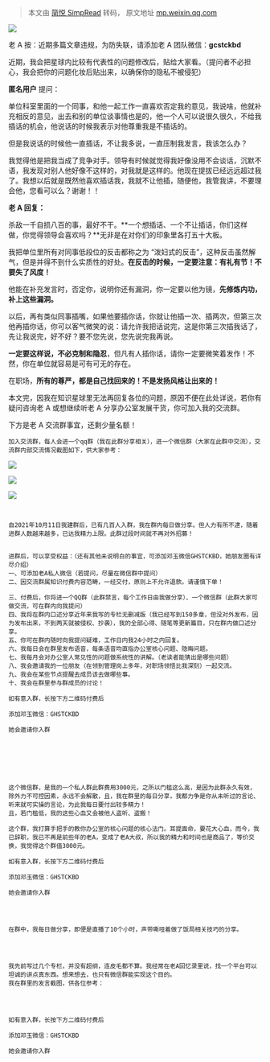 > 本文由 [简悦 SimpRead](http://ksria.com/simpread/) 转码， 原文地址 [mp.weixin.qq.com](https://mp.weixin.qq.com/s/YheTNOQAuO6OzVwT4j4CLw)

![](https://mmbiz.qpic.cn/mmbiz_jpg/iczFAnbnPrw0nIlbEs28XHibFCFgibRMzt71wM3Y6MF7N69eiaPv5st8xwNreruNF3gIibkDBTZiaicYFTP9eTuwJDvkg/640?wx_fmt=jpeg)

老 A 按：近期多篇文章违规，为防失联，请添加老 A 团队微信：**gcstckbd**

近期，我会把星球内比较有代表性的问题修改后，贴给大家看。（提问者不必担心，我会把你的问题化妆后贴出来，以确保你的隐私不被侵犯）

**匿名用户** 提问：

单位科室里面的一个同事，和他一起工作一直喜欢否定我的意见，我说啥，他就补充相反的意见，出去和别的单位谈事情也是的，他一个人可以说很久很久，不给我插话的机会，他说话的时候我表示对他尊重我是不插话的。

但是我说话的时候他一直插话，不让我多说，一直压制我发言，我该怎么办？

我觉得他是把我当成了竞争对手。领导有时候就觉得我好像没用不会谈话，沉默不语，我发现对别人他好像不这样的，对我就是这样的。他现在提拔已经远远超过我了。我想以后就是既然他喜欢插话我，我就不让他插，随便他，我管我讲，不要理会他，您看可以么？谢谢！！

**老 A 回复：**

杀敌一千自损八百的事，最好不干。**一个想插话、一个不让插话，你们这样做，你觉得领导会喜欢吗？**无非是在对你们的印象里各打五十大板。

我把单位里所有对同事低段位的反击都称之为 “泼妇式的反击”，这种反击虽然解气，但是并得不到什么实质性的好处。**在反击的时候，一定要注意：有礼有节！不要失了风度！**

他能在补充发言时，否定你，说明你还有漏洞，你一定要以他为镜，**先修炼内功，补上这些漏洞。**

以后，再有类似同事插嘴，如果他要插你话，你就让他插一次、插两次，但第三次他再插你话，你可以客气微笑的说：请允许我把话说完，这是你第三次插我话了，先让我说完，好不好？要不您先说，您先说完我再说。

**一定要这样说，不必克制和隐忍**，但凡有人插你话，请你一定要微笑着发作！不然，你在单位就容易是可有可无的存在。

在职场，**所有的尊严，都是自己找回来的！不是发扬风格让出来的！**

本文完，因我在知识星球里无法再回复各位的问题，原因不便在此处详说，若你有疑问咨询老 A 或想继续听老 A 分享办公室发展干货，你可加入我的交流群。

下方是老 A 交流群事宜，还剩少量名额！

```
加入交流群，每人会进一个qq群（我在此群分享相关），进一个微信群（大家在此群中交流），交流群内部交流情况截图如下，供大家参考：

```

![](https://mmbiz.qpic.cn/mmbiz_jpg/a2EykECs8eiafrdeAHbKcib0F1hppic1AIrqcQjL2Wu9ymghI5fWIE72LpdhzajpVD5XgWDvMMMOyjibngGOOGFuzw/640?wx_fmt=jpeg)

![](https://mmbiz.qpic.cn/mmbiz_jpg/iczFAnbnPrw0CpTgf8I2icFn9JzFxYwjgL3VrvhzFbN9ia5XkE10L6c5tMRyL6ico4RfWQibxDibcK63xFD7VNqMjLDQ/640?wx_fmt=jpeg)  

![](https://mmbiz.qpic.cn/mmbiz_jpg/iczFAnbnPrw0CpTgf8I2icFn9JzFxYwjgLmRC7wS3MSYWVaRyqyy0Fwt3FztmDY5F2ggRHFfVmrEwuezoU4RbjsA/640?wx_fmt=jpeg)

```


自2021年10月11日我建群后，已有几百人入群，我在群内每日做分享。但人力有所不逮，随着进群人数越来越多，已达我精力上限。此群过段时间就不再对外招募！


进群后，可以享受权益：（还有其他未说明白的事宜，可添加邓玉微信GHSTCKBD，她朋友圈有详尽介绍）
一、可添加老A私人微信（若提问，尽量在微信群中提问）
二、因交流群属知识付费内容范畴，一经交付，原则上不允许退款。请谨慎下单！

三、付费后，你将进一个QQ群（此群禁言，每个工作日由我做分享）、一个微信群（此群大家可做交流，可在群内向我提问）
四、我将在群内口述分享近年来我写的专栏无删减版（我已经写到150多章，但没对外发布，因为发布出来，不到两天就被侵权、抄袭），我的全部心得、随笔等更新篇目，只在群内做口述分享。
五、你可在群内随时向我提问疑难，工作日内我24小时之内回复。
六、我每日会在群里发布语音，每条语音均直指办公室核心问题、隐晦问题。
七、我每月会对办公室人常见性的问题做系统性的讲解。（老读者能猜出是哪些问题）
八、我会邀请我的一位朋友（在领到管理岗上多年，对职场领悟比我深刻）一起交流。
九、我会在某些节点提醒去成员该去做哪些事。
十、我会在群里参与群成员的讨论！

如有意入群，长按下方二维码付费后

添加邓玉微信：GHSTCKBD

她会邀请你入群







这个微信群，是我的一个私人群此群费用3000元，之所以门槛这么高，是因为此群永久有效，除外力不可控因素，永远不会解散，且，我在群里的每日分享，我都力争是你从未听过的言论、听来就可实操的言论，为此我每日要付出较多精力！
且，若门槛低，我的这些心血又会被他人盗听、盗搬！

这个群，我打算手把手的教你办公室的核心问题的核心法门。耳提面命，要花大心血，而今，我已辞职，我已不再是前些年的老A，变成了老A大叔，所以我的精力和时间也是商品了，等价交换，我觉得这个群值3000元。

如有意入群，长按下方二维码付费后

添加邓玉微信：GHSTCKBD

她会邀请你入群




在群中，我每日做分享，即便是直播了10个小时，声带嘶哑着做了饭局相关技巧的分享。




我先前写过几个专栏，并没有超纲，连皮毛都不算。我经常在老A回忆录里说，找一个平台可以坦诚的讲点真东西。想来想去，也只有微信群能实现这个目的。
我在群里的发言截图，供各位参考：




如有意入群，长按下方二维码付费后

添加邓玉微信：GHSTCKBD

她会邀请你入群

```